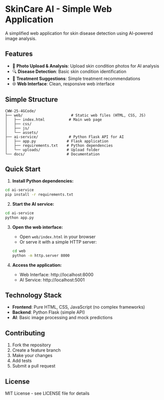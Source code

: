 # SkinCare AI - Simple Web Application

A simplified web application for skin disease detection using AI-powered image analysis.

## Features

- 📸 **Photo Upload & Analysis**: Upload skin condition photos for AI analysis
- 🔍 **Disease Detection**: Basic skin condition identification
- 💊 **Treatment Suggestions**: Simple treatment recommendations
- 🌐 **Web Interface**: Clean, responsive web interface

## Simple Structure

```
CWW-25-4GCode/
├── web/                      # Static web files (HTML, CSS, JS)
│   ├── index.html           # Main web page
│   ├── css/
│   ├── js/
│   └── assets/
├── ai-service/              # Python Flask API for AI
│   ├── app.py              # Flask application
│   ├── requirements.txt    # Python dependencies
│   └── uploads/            # Upload folder
└── docs/                   # Documentation
```

## Quick Start

1. **Install Python dependencies:**
```bash
cd ai-service
pip install -r requirements.txt
```

2. **Start the AI service:**
```bash
cd ai-service
python app.py
```

3. **Open the web interface:**
   - Open `web/index.html` in your browser
   - Or serve it with a simple HTTP server:
   ```bash
   cd web
   python -m http.server 8000
   ```

4. **Access the application:**
   - Web Interface: http://localhost:8000
   - AI Service: http://localhost:5001

## Technology Stack

- **Frontend**: Pure HTML, CSS, JavaScript (no complex frameworks)
- **Backend**: Python Flask (simple API)
- **AI**: Basic image processing and mock predictions

## Contributing

1. Fork the repository
2. Create a feature branch
3. Make your changes
4. Add tests
5. Submit a pull request

## License

MIT License - see LICENSE file for details
